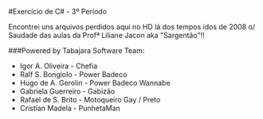 #Exercício de C# - 3º Período

Encontrei uns arquivos perdidos aqui no HD lá dos tempos idos de 2008 o/
Saudade das aulas da Profª Liliane Jacon aka "Sargentão"!!

###Powered by Tabajara Software Team:

* Igor A. Oliveira - Chefia
* Ralf S. Bongiolo - Power Badeco
* Hugo de A. Gerolin - Power Badeco Wannabe
* Gabriela Guerreiro - Gabizão
* Rafael de S. Brito - Motoqueiro Gay / Preto
* Cristian Madela - PunhetaMan